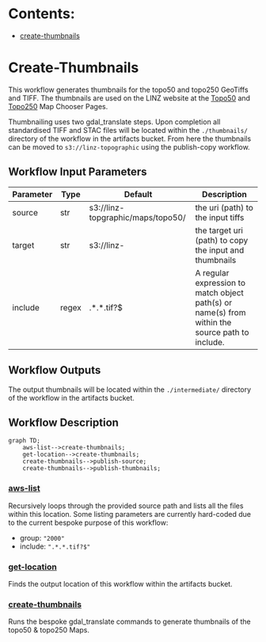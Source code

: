 # Contents:

- [create-thumbnails](#Create-Thumbnails)

# Create-Thumbnails

This workflow generates thumbnails for the topo50 and topo250 GeoTiffs and TIFF.
The thumbnails are used on the LINZ website at the [Topo50](https://www.linz.govt.nz/products-services/maps/new-zealand-topographic-maps/topo50-map-chooser) and [Topo250](https://www.linz.govt.nz/products-services/maps/new-zealand-topographic-maps/topo250-map-chooser) Map Chooser Pages.

Thumbnailing uses two gdal_translate steps.
Upon completion all standardised TIFF and STAC files will be located within the `./thumbnails/` directory of the workflow in the artifacts bucket. From here the thumbnails can be moved to `s3://linz-topographic` using the publish-copy workflow.

## Workflow Input Parameters

| Parameter | Type  | Default                           | Description                                                                                     |
| --------- | ----- | --------------------------------- | ----------------------------------------------------------------------------------------------- |
| source    | str   | s3://linz-topgraphic/maps/topo50/ | the uri (path) to the input tiffs                                                               |
| target    | str   | s3://linz-                        | the target uri (path) to copy the input and thumbnails                                          |
| include   | regex | .\*.\*.tif?$                      | A regular expression to match object path(s) or name(s) from within the source path to include. |

## Workflow Outputs

The output thumbnails will be located within the `./intermediate/` directory of the workflow in the artifacts bucket.

## Workflow Description

```mermaid
graph TD;
    aws-list-->create-thumbnails;
    get-location-->create-thumbnails;
    create-thumbnails-->publish-source;
    create-thumbnails-->publish-thumbnails;
```

### [aws-list](https://github.com/linz/argo-tasks/blob/master/src/commands/list/list.ts)

Recursively loops through the provided source path and lists all the files within this location. Some listing parameters are currently hard-coded due to the current bespoke purpose of this workflow:

- group: `"2000"`
- include: `".*.*.tif?$"`

### [get-location](./standardising.yaml)

Finds the output location of this workflow within the artifacts bucket.

### [create-thumbnails](https://github.com/linz/topo-imagery/blob/master/scripts/thumbnails.py)

Runs the bespoke gdal_translate commands to generate thumbnails of the topo50 & topo250 Maps.
